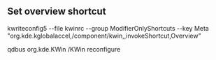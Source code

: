 
## Set overview shortcut

kwriteconfig5 --file kwinrc --group ModifierOnlyShortcuts --key Meta "org.kde.kglobalaccel,/component/kwin,,invokeShortcut,Overview"

qdbus org.kde.KWin /KWin reconfigure

